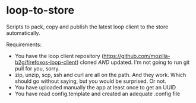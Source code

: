 loop-to-store
=============

Scripts to pack, copy and publish the latest loop client to the store automatically.

Requirements:

  * You have the loop client repository (https://github.com/mozilla-b2g/firefoxos-loop-client)
    cloned *AND* updated. I'm not going to run git pull for you, sorry.
  * zip, unzip, scp, ssh and curl are all on the path. And they
    work. Which should go without saying, but you would be surprised. Or not.
  * You have uploaded manually the app at least once to get an UUID
  * You have read config.template and created an adequate .config file

